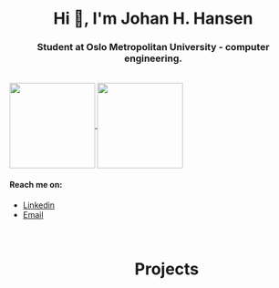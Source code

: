 <h1 align="center">Hi 👋, I'm Johan H. Hansen</h1>
<h3 align="center">Student at Oslo Metropolitan University - computer engineering.</h3> 
<br> 
<a href="https://github.com/Githansen/github-readme-stats">
  <img align="center" style="height: 150px;" src="https://github-readme-stats.anuraghazra1.vercel.app/api/top-langs/?username=Githansen&layout=compact&theme=material-palenight" />
</a>
    <a href="https://github.com/Githansen/github-readme-stats">
  <img align="center" style="height: 150px;" src="https://github-readme-stats.anuraghazra1.vercel.app/api?username=Githansen&show_icons=true&include_all_commits=true&theme=material-palenight" />
</a>
   
<h4> Reach me on:  </h4>
  <ul>
  <li><a href="https://www.linkedin.com/in/johan-hustoft-hansen-b42991228/" target="blank">Linkedin</a></li>
  <li> <a href = "mailto:johan.h.hansen@hotmail.com">Email</a>
  </li>
  <ul> <br>
  <h1 align="center">Projects</h1>
